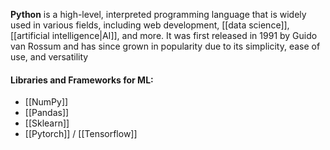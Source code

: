 **Python** is a high-level, interpreted programming language that is widely used in various fields, including web development, [[data science]], [[artificial intelligence|AI]], and more. It was first released in 1991 by Guido van Rossum and has since grown in popularity due to its simplicity, ease of use, and versatility

#### Libraries and Frameworks for ML:

* [[NumPy]]
* [[Pandas]]
* [[Sklearn]]
* [[Pytorch]] / [[Tensorflow]]